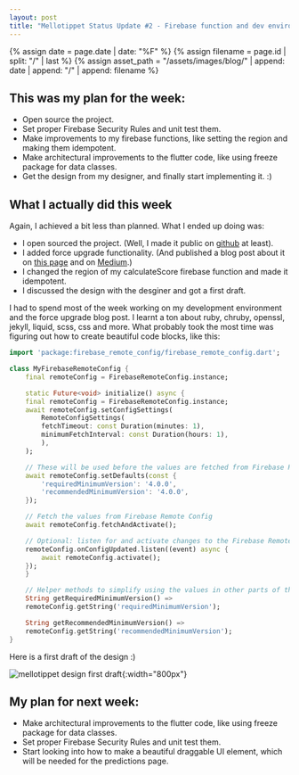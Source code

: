 ```yaml
---
layout: post
title: "Mellotippet Status Update #2 - Firebase function and dev environment improvements"
---
```


{% assign date = page.date | date: "%F" %}
{% assign filename = page.id | split: "/" | last %}
{% assign asset_path = "/assets/images/blog/" | append: date | append: "/" | append: filename %}

## This was my plan for the week:

- Open source the project.
- Set proper Firebase Security Rules and unit test them.
- Make improvements to my firebase functions, like setting the region and making them idempotent.
- Make architectural improvements to the flutter code, like using freeze package for data classes.
- Get the design from my designer, and finally start implementing it. :)

## What I actually did this week

Again, I achieved a bit less than planned. What I ended up doing was:

- I open sourced the project. (Well, I made it public on <a href="https://github.com/molundb/mellotippet">github</a> at least).
- I added force upgrade functionality. (And published a blog post about it on <a href="https://martinlundberg.net/blog/2023/11/18/how-to-add-a-force-upgrade-dialog-in-flutter-with-firebase-remote-config">this page</a> and on <a href="https://medium.com/p/8a339fedda9e">Medium</a>.)
- I changed the region of my calculateScore firebase function and made it idempotent.
- I discussed the design with the desginer and got a first draft.

I had to spend most of the week working on my development environment and the force upgrade blog post. I learnt a ton about ruby, chruby, openssl, jekyll, liquid, scss, css and more. What probably took the most time was figuring out how to create beautiful code blocks, like this:

```dart
import 'package:firebase_remote_config/firebase_remote_config.dart';

class MyFirebaseRemoteConfig {
    final remoteConfig = FirebaseRemoteConfig.instance;

    static Future<void> initialize() async {
    final remoteConfig = FirebaseRemoteConfig.instance;
    await remoteConfig.setConfigSettings(
        RemoteConfigSettings(
        fetchTimeout: const Duration(minutes: 1),
        minimumFetchInterval: const Duration(hours: 1),
        ),
    );

    // These will be used before the values are fetched from Firebase Remote Config.
    await remoteConfig.setDefaults(const {
        'requiredMinimumVersion': '4.0.0',
        'recommendedMinimumVersion': '4.0.0',
    });

    // Fetch the values from Firebase Remote Config
    await remoteConfig.fetchAndActivate();

    // Optional: listen for and activate changes to the Firebase Remote Config values
    remoteConfig.onConfigUpdated.listen((event) async {
        await remoteConfig.activate();
    });
    }

    // Helper methods to simplify using the values in other parts of the code
    String getRequiredMinimumVersion() =>
    remoteConfig.getString('requiredMinimumVersion');

    String getRecommendedMinimumVersion() =>
    remoteConfig.getString('recommendedMinimumVersion');
}
```

Here is a first draft of the design :)

![mellotippet design first draft]({{asset_path}}/mellotippet-design-first-draft.png){:width="800px"}

## My plan for next week:

- Make architectural improvements to the flutter code, like using freeze package for data classes.
- Set proper Firebase Security Rules and unit test them.
- Start looking into how to make a beautiful draggable UI element, which will be needed for the predictions page.